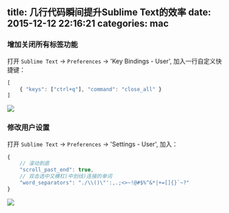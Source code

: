 title: 几行代码瞬间提升Sublime Text的效率
date: 2015-12-12 22:16:21
categories: mac
---


### 增加关闭所有标签功能

打开 `Sublime Text` -> `Preferences` -> 'Key Bindings - User', 加入一行自定义快捷键：

```js
[
    { "keys": ["ctrl+q"], "command": "close_all" }
]
```

![](http://images2015.cnblogs.com/blog/282019/201601/282019-20160112223804553-1174840545.gif)


### 修改用户设置

打开 `Sublime Text` -> `Preferences` -> 'Settings - User', 加入：

```js
{
    // 滚动到底
    "scroll_past_end": true,
    // 双击选中又横杠(中划线)连接的单词
    "word_separators": "./\\()\"':,.;<>~!@#$%^&*|+=[]{}`~?"
}

```

![](http://images2015.cnblogs.com/blog/282019/201601/282019-20160112223221460-1412191457.gif)